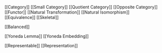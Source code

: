 [[Category]]
[[Small Category]]
[[Quotient Category]]
[[Opposite Category]]
[[Functor]]
[[Natural Transformation]]
[[Natural Isomorphism]]
[[Equivalence]]
[[Skeletal]]

[[Balanced]]

[[Yoneda Lemma]]
[[Yoneda Embedding]]

[[Representable]]
[[Representation]]




